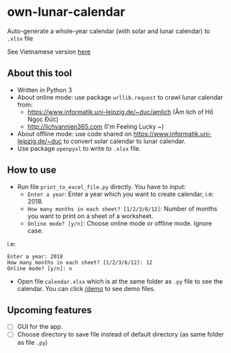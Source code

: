# own-lunar-calendar
Auto-generate a whole-year calendar (with solar and lunar calendar) to `.xlsx` file

See Vietnamese version [here](/README%20(vi).md)

## About this tool
- Written in Python 3
- About online mode: use package `urllib.request` to crawl lunar calendar from:
    - https://www.informatik.uni-leipzig.de/~duc/amlich (Âm lịch of Hồ Ngọc Đức)
    - http://lichvannien365.com (I'm Feeling Lucky ~)
- About offline mode: use code shared on https://www.informatik.uni-leipzig.de/~duc to convert solar calendar to lunar calendar.
- Use package `openpyxl` to write to `.xlsx` file.

## How to use
- Run file `print_to_excel_file.py` directly. You have to input:
  - `Enter a year`: Enter a year which you want to create  calendar, i.e: 2018.
  - `How many months in each sheet? [1/2/3/6/12]`: Number of months you want to print on a sheet of a worksheet.
  - `Online mode? [y/n]`: Choose online mode or offline mode. Ignore case.

i.e:
```
Enter a year: 2018
How many months in each sheet? [1/2/3/6/12]: 12
Online mode? [y/n]: n
```
- Open file `calendar.xlsx` which is at the same folder as `.py` file to see the calendar. You can click [/demo](/demo) to see demo files.

## Upcoming features
- [ ] GUI for the app.
- [ ] Choose directory to save file instead of default directory (as same folder as file `.py`)
